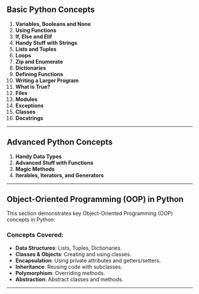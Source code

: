 ## Basic Python Concepts

1. **Variables, Booleans and None**  
2. **Using Functions**  
3. **If, Else and Elif**  
4. **Handy Stuff with Strings**  
5. **Lists and Tuples**  
6. **Loops**  
7. **Zip and Enumerate**  
8. **Dictionaries**  
9. **Defining Functions**  
10. **Writing a Larger Program**  
11. **What is True?**  
12. **Files**  
13. **Modules**  
14. **Exceptions**  
15. **Classes**  
16. **Docstrings**  

---

## Advanced Python Concepts

1. **Handy Data Types**
2. **Advanced Stuff with Functions**
3. **Magic Methods**
4. **Iterables, Iterators, and Generators**

---

## Object-Oriented Programming (OOP) in Python

This section demonstrates key Object-Oriented Programming (OOP) concepts in Python:

### Concepts Covered:
- **Data Structures**: Lists, Tuples, Dictionaries.
- **Classes & Objects**: Creating and using classes.
- **Encapsulation**: Using private attributes and getters/setters.
- **Inheritance**: Reusing code with subclasses.
- **Polymorphism**: Overriding methods.
- **Abstraction**: Abstract classes and methods.

---